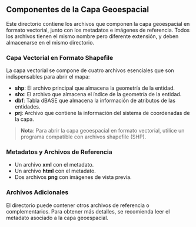 ## Componentes de la Capa Geoespacial

Este directorio contiene los archivos que componen la capa geoespacial en formato vectorial, junto con los metadatos e imágenes de referencia. Todos los archivos tienen el mismo nombre pero diferente extensión, y deben almacenarse en el mismo directorio.

### Capa Vectorial en Formato Shapefile

La capa vectorial se compone de cuatro archivos esenciales que son indispensables para abrir el mapa:

- **shp**: El archivo principal que almacena la geometría de la entidad.
- **shx**: El archivo que almacena el índice de la geometría de la entidad.
- **dbf**: Tabla dBASE que almacena la información de atributos de las entidades.
- **prj**: Archivo que contiene la información del sistema de coordenadas de la capa.

> **Nota**: Para abrir la capa geoespacial en formato vectorial, utilice un programa compatible con archivos shapefile (SHP).

### Metadatos y Archivos de Referencia

- Un archivo **xml** con el metadato.
- Un archivo **html** con el metadato.
- Dos archivos **png** con imágenes de vista previa.

### Archivos Adicionales

El directorio puede contener otros archivos de referencia o complementarios. Para obtener más detalles, se recomienda leer el metadato asociado a la capa geoespacial.
